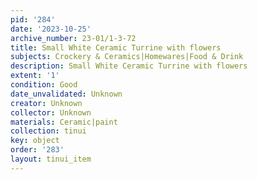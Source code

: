 ```yaml
---
pid: '284'
date: '2023-10-25'
archive_number: 23-01/1-3-72
title: Small White Ceramic Turrine with flowers
subjects: Crockery & Ceramics|Homewares|Food & Drink
description: Small White Ceramic Turrine with flowers
extent: '1'
condition: Good
date_unvalidated: Unknown
creator: Unknown
collector: Unknown
materials: Ceramic|paint
collection: tinui
key: object
order: '283'
layout: tinui_item
---
```


